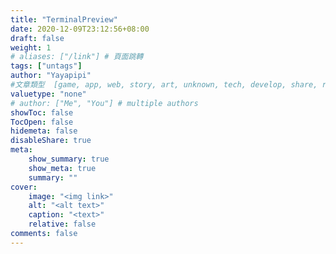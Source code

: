 ```yaml
---
title: "TerminalPreview"
date: 2020-12-09T23:12:56+08:00
draft: false
weight: 1
# aliases: ["/link"] # 頁面跳轉
tags: ["untags"]
author: "Yayapipi"
#文章類型  [game, app, web, story, art, unknown, tech, develop, share, review]
valuetype: "none" 
# author: ["Me", "You"] # multiple authors
showToc: false
TocOpen: false
hidemeta: false
disableShare: true
meta:
    show_summary: true
    show_meta: true
    summary: ""
cover:
    image: "<img link>"
    alt: "<alt text>"
    caption: "<text>"
    relative: false
comments: false
---
```

